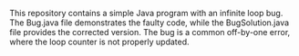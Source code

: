 This repository contains a simple Java program with an infinite loop bug. The Bug.java file demonstrates the faulty code, while the BugSolution.java file provides the corrected version.  The bug is a common off-by-one error, where the loop counter is not properly updated.